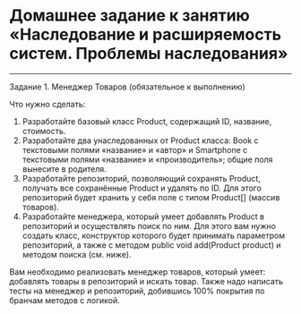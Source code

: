 # Домашнее задание к занятию «Наследование и расширяемость систем. Проблемы наследования»
---
Задание 1. Менеджер Товаров (обязательное к выполнению)

Что нужно сделать:

1. Разработайте базовый класс Product, содержащий ID, название, стоимость.
2. Разработайте два унаследованных от Product класса: Book с текстовыми полями «название» и «автор» и Smartphone с текстовыми полями «название» и «производитель»; общие поля вынесите в родителя.
3. Разработайте репозиторий, позволяющий сохранять Product, получать все сохранённые Product и удалять по ID. Для этого репозиторий будет хранить у себя поле с типом Product[] (массив товаров).
4. Разработайте менеджера, который умеет добавлять Product в репозиторий и осуществлять поиск по ним. Для этого вам нужно создать класс, конструктор которого будет принимать параметром репозиторий, а также с методом publiс void add(Product product) и методом поиска (см. ниже).

Вам необходимо реализовать менеджер товаров, который умеет: добавлять товары в репозиторий и искать товар. Также надо написать тесты на менеджер и репозиторий, добившись 100% покрытия по бранчам методов с логикой.


